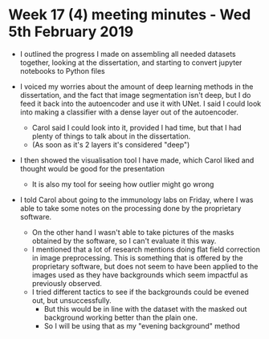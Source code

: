 # Week 17 (4) meeting minutes - Wed 5th February 2019

- I outlined the progress I made on assembling all needed datasets together, looking at the dissertation, and starting to convert jupyter notebooks to Python files

- I voiced my worries about the amount of deep learning methods in the dissertation, and the fact that image segmentation isn't deep, but I do feed it back into the autoencoder and use it with UNet. I said I could look into making a classifier with a dense layer out of the autoencoder.
  - Carol said I could look into it, provided I had time, but that I had plenty of things to talk about in the dissertation.
  - (As soon as it's 2 layers it's considered "deep")

- I then showed the visualisation tool I have made, which Carol liked and thought would be good for the presentation
  - It is also my tool for seeing how outlier might go wrong

- I told Carol about going to the immunology labs on Friday, where I was able to take some notes on the processing done by the proprietary software.
  - On the other hand I wasn't able to take pictures of the masks obtained by the software, so I can't evaluate it this way.
  - I mentioned that a lot of research mentions doing flat field correction in image preprocessing. This is something that is offered by the proprietary software, but does not seem to have been applied to the images used as they have backgrounds which seem impactful as previously observed.
  - I tried different tactics to see if the backgrounds could be evened out, but unsuccessfully.
    - But this would be in line with the dataset with the masked out background working better than the plain one.
    - So I will be using that as my "evening background" method
